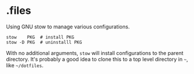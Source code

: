 # .files

Using GNU stow to manage various configurations.

    stow    PKG  # install PKG
    stow -D PKG  # uninstalll PKG

With no additional arguments, `stow` will install configurations to
the parent directory. It's probably a good idea to clone this to a top
level directory in `~`, like `~/dotfiles`.
